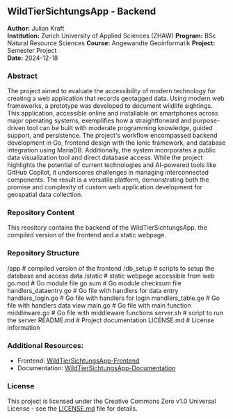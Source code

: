 ## WildTierSichtungsApp - Backend

**Author:**         Julian Kraft   
**Institution:**    Zurich University of Applied Sciences (ZHAW)
**Program:**        BSc Natural Resource Sciences
**Course:**         Angewandte Geoinformatik
**Project:**        Semester Project  
**Date:**           2024-12-18

### Abstract

The project aimed to evaluate the accessibility of modern technology for creating a web application 
that records geotagged data. Using modern web frameworks, a prototype was developed to document wildlife sightings. 
This application, accessible online and installable on smartphones across major operating systems, 
exemplifies how a straightforward and purpose-driven tool can be built with moderate programming knowledge, 
guided support, and persistence. The project's workflow encompassed backend development in Go, 
frontend design with the Ionic framework, and database integration using MariaDB. Additionally, 
the system incorporates a public data visualization tool and direct database access. 
While the project highlights the potential of current technologies and AI-powered tools like GitHub Copilot, 
it underscores challenges in managing interconnected components. The result is a versatile platform, 
demonstrating both the promise and complexity of custom web application development for geospatial data collection.

### Repository Content

This reository contains the backend of the WildTierSichtungsApp, the compiled version of the frontend and a static webpage.

### Repository Structure

/app                        # compiled version of the frontend
/db_setup                   # scripts to setup the database and access data
/static                     # static webpage accessible from web
go.mod                      # Go module file
go.sum                      # Go module checksum file
handlers_dataentry.go       # Go file with handlers for data entry
handlers_login.go           # Go file with handlers for login
mandlers_table.go           # Go file with handlers data view
main.go                     # Go file with main function
middleware.go               # Go file with middleware functions
server.sh                   # script to run the server
README.md                   # Project documentation
LICENSE.md                  # License information

### Additional Resources:

- Frontend: [WildTierSichtungsApp-Frontend](https://github.com/juliankraft/WildtierSichtungsApp_front)
- Documentation: [WildTierSichtungsApp-Documentation](https://github.com/juliankraft/WildtierSichtungsApp_documentation)

### License

This project is licensed under the Creative Commons Zero v1.0 Universal License - see the [LICENSE.md](LICENSE.md) file for details.